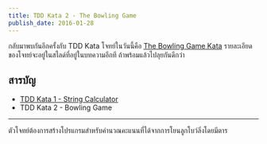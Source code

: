 ```yaml
---
title: TDD Kata 2 - The Bowling Game
publish_date: 2016-01-28
---
```


กลับมาพบกันอีกครั้งกับ TDD Kata โจทย์ในวันนี้คือ [The Bowling Game Kata](http://butunclebob.com/ArticleS.UncleBob.TheBowlingGameKata) รายละเอียดของโจทย์จะอยู่ในสไลด์ที่อยู่ในบทความอีกที ถ้าพร้อมแล้วไปลุยกันดีกว่า


## สารบัญ 

- [TDD Kata 1 - String Calculator](/2015/6/1/tdd-kata-1-string-calculator)
- TDD Kata 2 - Bowling Game

---

ตัวโจทย์ต้องการสร้างโปรแกรมสำหรับคำนวณคะแนนที่ได้จากการโยนลูกโบว์ลิ่งโดยมีตาร